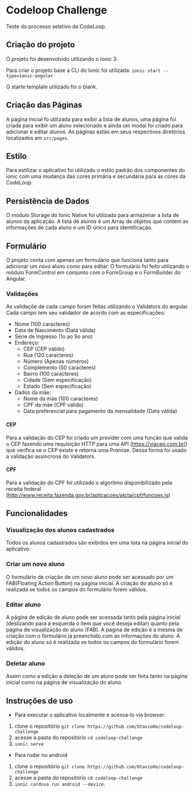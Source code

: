 # Codeloop Challenge

Teste do processo seletivo da CodeLoop.

## Criação do projeto

O projeto foi desenvolvido utilizando o Ionic 3.

Para criar o projeto base a CLI do Ionic foi utilizada:
`ionic start --type=ionic-angular`

O starte template utilizado foi o blank.

## Criação das Páginas

A página inicial fo utilizada para exibir a lista de alunos, uma página foi criada para exibir um aluno selecionado e ainda um modal foi criado para adicionar e editar alunos.
As páginas estão em seus respectivos diretórios localizados em `src/pages`.

## Estilo

Para estilizar o aplicativo foi utilizado o estilo padrão dos componentes do ionic com uma mudança das cores primária e secundária para as cores da CodeLoop.

## Persistência de Dados

O modulo Storage do Ionic Native foi utilizado para armazenar a lista de alunos da aplicação.
A lista de alunos é um Array de objetos que contem as informações de cada aluno e um ID único para identificação.

## Formulário

O projeto conta com apenas um formulário que funciona tanto para adicionar um novo aluno como para editar.
O formulário foi feito utilizando o módulo FormControl em comjunto com o FormGroup e o FormBuilder do Angular.

### Validações

As validaçõe de cada campo foram feitas utilizando o Validators do angular.
Cada campo tem seu validador de acordo com as especificações:

- Nome (100 caracteres)
- Data de Nascimento (Data válida)
- Série de Ingresso (1o ao 9o ano)
- Endereço:
  - CEP (CEP válido)
  - Rua (120 caracteres)
  - Número (Apenas números)
  - Complemento (50 caracteres)
  - Bairro (100 caracteres)
  - Cidade (Sem especificação)
  - Estado (Sem especificação)
- Dados da mãe:
  - Nome da mãe (100 caracteres)
  - CPF da mãe (CPF válido)
  - Data preferencial para pagamento da mensalidade (Data válida)

#### CEP

Para a validação do CEP foi criado um provider com uma função que valida o CEP fazendo uma requisição HTTP para uma API (https://viacep.com.br/) que verifica se o CEP existe e retorna uma Promise.
Dessa forma foi usado a validação assíncrona do Validators.

#### CPF

Para a validação do CPF foi utilizado o algoritmo disponibilizado pela receita federal (http://www.receita.fazenda.gov.br/aplicacoes/atcta/cpf/funcoes.js)

## Funcionalidades

### Visualização dos alunos cadastrados

Todos os alunos cadastrados são exibidos em uma lista na página inicial do aplicativo.

### Criar um novo aluno

O formulário de criação de um novo aluno pode ser acessado por um FAB(Floating Action Button) na página inicial.
A criação do aluno só é realizada se todos os campos do formulário forem válidos.

### Editar aluno

A página de edição de aluno pode ser acessada tanto pela página inicial (deslizando para a esquerda o item que você deseja editar) quanto pela página de visualização do aluno (FAB).
A página de edição é a mesma de criação com o formulário já preenchido com as informações do aluno.
A edição do aluno só é realizada se todos os campos do formulário forem válidos.

### Deletar aluno

Assim como a edição a deleção de um aluno pode ser feita tanto na página inicial como na página de visualização do aluno.

## Instruções de uso

- Para executar o aplicativo localmente e acessa-lo via browser:

1.  clone o repositório `git clone https://github.com/OtavioHo/codeloop-challenge`
2.  acesse a pasta do repositório `cd codeloop-challenge`
3.  `ionic serve`

- Para rodar no android

1. clone o repositório `git clone https://github.com/OtavioHo/codeloop-challenge`
2. acesse a pasta do repositório `cd codeloop-challenge`
3. `ionic cordova run android --device`.

